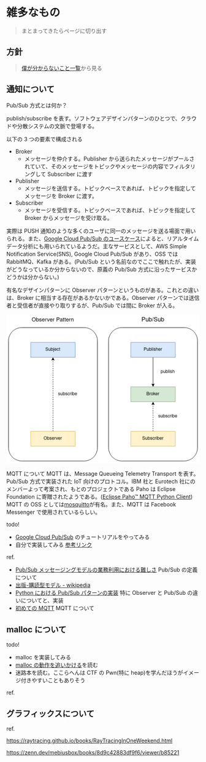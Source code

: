 # 雑多なもの

> まとまってきたらページに切り出す

## 方針

> [僕が分からないこと一覧](https://www.notion.so/4abe82f4ac284f70bab64c77e366fbbe?v=ca4280d1fecd4445bfeeded51c696211)から見る

## 通知について

Pub/Sub 方式とは何か？

publish/subscribe を表す。ソフトウェアデザインパターンのひとつで、クラウドや分散システムの文脈で登場する。

以下の 3 つの要素で構成される

- Broker
  - メッセージを仲介する。Publisher から送られたメッセージがプールされていて、そのメッセージをトピックやメッセージの内容でフィルタリングして Subscriber に渡す
- Publisher
  - メッセージを送信する。トピックベースであれば、トピックを指定してメッセージを Broker に渡す。
- Subscriber
  - メッセージを受信する。トピックベースであれば、トピックを指定して Broker からメッセージを受け取る。

実際は PUSH 通知のような多くのユーザに同一のメッセージを送る場面で用いられる。また、[Google Cloud Pub/Sub のユースケース](https://cloud.google.com/pubsub?hl=ja)によると、リアルタイムデータ分析にも用いられているようだ。主なサービスとして、AWS Simple Notification Service(SNS), Google Cloud Pub/Sub があり、OSS では RabbitMQ、Kafka がある。(Pub/Sub という名前なのでここで触れたが、実装がどうなっているか分からないので、原義の Pub/Sub 方式に沿ったサービスかどうかは分からない。)

有名なデザインパターンに Observer パターンというものがある。これとの違いは、Broker に相当する存在があるかないかである。Observer パターンでは送信者と受信者が直接やり取りするが、Pub/Sub では間に Broker が入る。

![pub/sub vs observer](img/pubsub-1.png)

MQTT について
MQTT は、Message Queueing Telemetry Transport を表す。Pub/Sub 方式で実装された IoT 向けのプロトコル。IBM 社と Eurotech 社にのメンバーよって考案され、もとのプロジェクトである Paho は Eclipse Foundation に寄贈されたようである。([Eclipse Paho™ MQTT Python Client](https://github.com/eclipse/paho.mqtt.python)) MQTT の OSS としては[mosquitto](https://github.com/eclipse/mosquitto)が有名。また、MQTT は Facebook Messenger で使用されているらしい。

todo!

- [Google Cloud Pub/Sub](https://cloud.google.com/pubsub?hl=ja) のチュートリアルをやってみる
- 自分で実装してみる [参考リンク](https://dev.to/mandrewcito/lazy-pub-sub-python-implementation-3fi8)

ref.

- [Pub/Sub メッセージングモデルの業務利用における難しさ](https://qiita.com/TakaakiOtomo/items/badba239ade07c4ea59f) Pub/Sub の定義について
- [出版-購読型モデル - wikipedia](https://ja.wikipedia.org/wiki/%E5%87%BA%E7%89%88-%E8%B3%BC%E8%AA%AD%E5%9E%8B%E3%83%A2%E3%83%87%E3%83%AB)
- [Python における Pub/Sub パターンの実装](https://webty.jp/staffblog/production/post-3328/) 特に Observer と Pub/Sub の違いについてと、実装
- [初めての MQTT](https://gist.github.com/voluntas/89000a06a7b79f1230ab) MQTT について

## malloc について

todo!

- malloc を実装してみる
- [malloc の動作を追いかける](https://qiita.com/kaityo256/items/9e78b507940b2292bf79)を読む
- 迷路本を読む。ここらへんは CTF の Pwn(特に heap)を学んだほうがイメージ付きやすいこともありそう

ref.

## グラフィックスについて

ref.

https://raytracing.github.io/books/RayTracingInOneWeekend.html

https://zenn.dev/mebiusbox/books/8d9c42883df9f6/viewer/b85221
